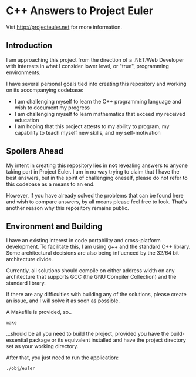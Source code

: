 # C++ Answers to Project Euler

Vist <http://projecteuler.net> for more information.

## Introduction

I am approaching this project from the direction of a .NET/Web Developer with
interests in what I consider lower level, or "true", programming environments.

I have several personal goals tied into creating this repository and working on
its accompanying codebase:

* I am challenging myself to learn the C++ programming language and wish to
document my progress
* I am challenging myself to learn mathematics that exceed my received
education
* I am hoping that this project attests to my ability to program, my
capability to teach myself new skills, and my self-motivation

## Spoilers Ahead

My intent in creating this repository lies in __not__ revealing answers to
anyone taking part in Project Euler. I am in no way trying to claim that
I have the best answers, but in the spirit of challenging oneself, please do
not refer to this codebase as a means to an end.

However, if you have already solved the problems that can be found here and
wish to compare answers, by all means please feel free to look. That's another
reason why this repository remains public.

## Environment and Building

I have an existing interest in code portability and cross-platform development.
To facilitate this, I am using g++ and the standard C++ library. Some
architectural decisions are also being influenced by the 32/64 bit architecture
divide.

Currently, all solutions should compile on either address width on any
architecture that supports GCC (the GNU Compiler Collection) and the standard
library.

If there are any difficulties with building any of the solutions, please create
an issue, and I will solve it as soon as possible.

A Makefile is provided, so..

```shell
make
```

...should be all you need to build the project, provided you have the
build-essential package or its equivalent installed and have the project
directory set as your working directory.

After that, you just need to run the application:

```shell
./obj/euler
```
